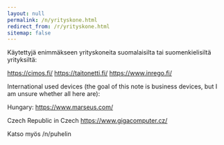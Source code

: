 ```yaml
---
layout: null
permalink: /n/yrityskone.html
redirect_from: /r/yrityskone.html
sitemap: false
---
```


Käytettyjä enimmäkseen yrityskoneita suomalaisilta tai suomenkielisiltä
yrityksiltä:

https://cimos.fi/
https://taitonetti.fi/
https://www.inrego.fi/

International used devices (the goal of this note is business devices, but
I am unsure whether all here are):

Hungary:
https://www.marseus.com/

Czech Republic in Czech
https://www.gigacomputer.cz/

Katso myös /n/puhelin
